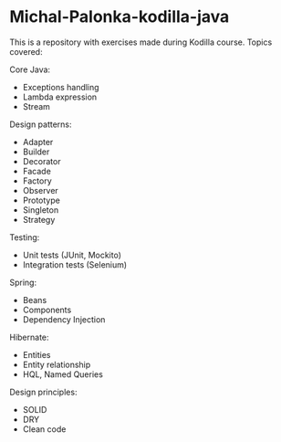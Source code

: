 # Michal-Palonka-kodilla-java

This is a repository with exercises made during Kodilla course.
Topics covered:

Core Java:
- Exceptions handling
- Lambda expression
- Stream

Design patterns:
- Adapter
- Builder
- Decorator
- Facade
- Factory
- Observer
- Prototype
- Singleton
- Strategy

Testing:
- Unit tests (JUnit, Mockito)
- Integration tests (Selenium)

Spring:
- Beans
- Components
- Dependency Injection

Hibernate:
- Entities
- Entity relationship
- HQL, Named Queries

Design principles:
- SOLID
- DRY
- Clean code
